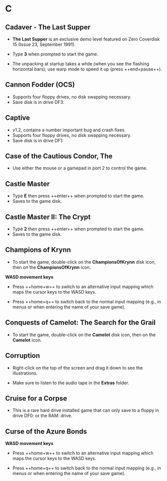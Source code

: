 # C

## Cadaver - The Last Supper

- **The Last Supper** is an exclusive demo level featured on Zero Coverdisk 15
  (Issue 23, September 1991).

- Type **3** when prompted to start the game.

- The unpacking at startup takes a while (when you see the flashing horizontal
  bars); use warp mode to speed it up (press ++end+pause++).


## Cannon Fodder (OCS)

- Supports four floppy drives, no disk swapping necessary.
- Save disk is in drive DF3:


## Captive

- v1.2, contains a number important bug and crash fixes.
- Supports four floppy drives, no disk swapping necessary.
- Save disk is in drive DF1:


## Case of the Cautious Condor, The

- Use either the mouse or a gamepad in port 2 to control the game.


## Castle Master

- Type **E** then press ++enter++ when prompted to start the game.
- Saves to the game disk.


## Castle Master II: The Crypt

- Type **2** then press ++enter++ when prompted to start the game.
- Saves to the game disk.


## Champions of Krynn

- To start the game, double-click on the **ChampionsOfKrynn** disk icon, then
  on the **ChampionsOfKrynn** icon.

**WASD movement keys**

- Press ++home+w++ to switch to an alternative input mapping which maps the
  cursor keys to the WASD keys.

- Press ++home+q++ to switch back to the normal input mapping (e.g., in menus
  or when entering the name of your save game).


## Conquests of Camelot: The Search for the Grail

- To start the game, double-click on the **Camelot** disk icon, then on the
  **Camelot** icon.


## Corruption

- Right-click on the top of the screen and drag it down to see the
  illustrations.

- Make sure to listen to the audio tape in the **Extras** folder.


## Cruise for a Corpse

- This is a rare hard drive installed game that can only save to a floppy in
  drive DF0: or the RAM: drive.


## Curse of the Azure Bonds

**WASD movement keys**

- Press ++home+w++ to switch to an alternative input mapping which maps the
  cursor keys to the WASD keys.

- Press ++home+q++ to switch back to the normal input mapping (e.g., in menus
  or when entering the name of your save game).

